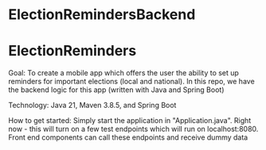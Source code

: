 # ElectionRemindersBackend
# ElectionReminders

Goal: 
To create a mobile app which offers the user the ability to set up reminders for important elections (local and national). In this repo, we have the backend logic for this app (written with Java and Spring Boot)

Technology: 
Java 21, Maven 3.8.5, and Spring Boot

How to get started: 
Simply start the application in "Application.java". Right now - this will turn on a few test endpoints 
which will run on localhost:8080. Front end components can call these endpoints and receive dummy data 
